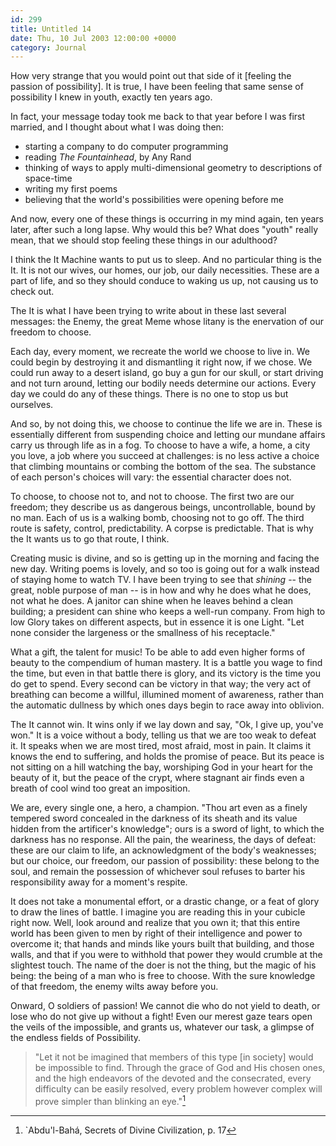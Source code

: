 ```yaml
---
id: 299
title: Untitled 14
date: Thu, 10 Jul 2003 12:00:00 +0000
category: Journal
---
```


How very strange that you would point out that side of it [feeling the
passion of possibility].  It is true, I have been feeling that same
sense of possibility I knew in youth, exactly ten years ago.

In fact, your message today took me back to that year before I was first
married, and I thought about what I was doing then:

* starting a company to do computer programming
* reading *The Fountainhead*, by Any Rand
* thinking of ways to apply multi-dimensional geometry to descriptions
of space-time
* writing my first poems
* believing that the world's possibilities were opening before me

And now, every one of these things is occurring in my mind again, ten
years later, after such a long lapse.  Why would this be?  What does
"youth" really mean, that we should stop feeling these things in our
adulthood?

I think the It Machine wants to put us to sleep.  And no particular
thing is the It.  It is not our wives, our homes, our job, our daily
necessities.  These are a part of life, and so they should conduce to
waking us up, not causing us to check out.

The It is what I have been trying to write about in these last several
messages: the Enemy, the great Meme whose litany is the enervation of
our freedom to choose.

Each day, every moment, we recreate the world we choose to live in.  We
could begin by destroying it and dismantling it right now, if we chose.
We could run away to a desert island, go buy a gun for our skull, or
start driving and not turn around, letting our bodily needs determine
our actions.  Every day we could do any of these things.  There is no
one to stop us but ourselves.

And so, by not doing this, we choose to continue the life we are in.
These is essentially different from suspending choice and letting our
mundane affairs carry us through life as in a fog.  To choose to have a
wife, a home, a city you love, a job where you succeed at challenges: is
no less active a choice that climbing mountains or combing the bottom of
the sea.  The substance of each person's choices will vary: the
essential character does not.

To choose, to choose not to, and not to choose.  The first two are our
freedom; they describe us as dangerous beings, uncontrollable, bound by
no man.  Each of us is a walking bomb, choosing not to go off.  The
third route is safety, control, predictability.  A corpse is
predictable.  That is why the It wants us to go that route, I think.

Creating music is divine, and so is getting up in the morning and facing
the new day.  Writing poems is lovely, and so too is going out for a
walk instead of staying home to watch TV.  I have been trying to see
that *shining* -- the great, noble purpose of man -- is in how and why he
does what he does, not what he does.  A janitor can shine when he leaves
behind a clean building; a president can shine who keeps a well-run
company.  From high to low Glory takes on different aspects, but in
essence it is one Light.  "Let none consider the largeness or the
smallness of his receptacle."

What a gift, the talent for music!  To be able to add even higher forms
of beauty to the compendium of human mastery.  It is a battle you wage
to find the time, but even in that battle there is glory, and its
victory is the time you do get to spend.  Every second can be victory in
that way; the very act of breathing can become a willful, illumined
moment of awareness, rather than the automatic dullness by which ones
days begin to race away into oblivion.

The It cannot win.  It wins only if we lay down and say, "Ok, I give up,
you've won."  It is a voice without a body, telling us that we are too
weak to defeat it.  It speaks when we are most tired, most afraid, most
in pain.  It claims it knows the end to suffering, and holds the promise
of peace.  But its peace is not sitting on a hill watching the bay,
worshiping God in your heart for the beauty of it, but the peace of the
crypt, where stagnant air finds even a breath of cool wind too great an
imposition.

We are, every single one, a hero, a champion.  "Thou art even as a
finely tempered sword concealed in the darkness of its sheath and its
value hidden from the artificer's knowledge"; ours is a sword of light,
to which the darkness has no response.  All the pain, the weariness, the
days of defeat: these are our claim to life, an acknowledgment of the
body's weaknesses; but our choice, our freedom, our passion of
possibility: these belong to the soul, and remain the possession of
whichever soul refuses to barter his responsibility away for a moment's
respite.

It does not take a monumental effort, or a drastic change, or a feat of
glory to draw the lines of battle.  I imagine you are reading this in
your cubicle right now.  Well, look around and realize that you own it;
that this entire world has been given to men by right of their
intelligence and power to overcome it; that hands and minds like yours
built that building, and those walls, and that if you were to withhold
that power they would crumble at the slightest touch.  The name of the
doer is not the thing, but the magic of his being: the being of a man
who is free to choose.  With the sure knowledge of that freedom, the
enemy wilts away before you.

Onward, O soldiers of passion!  We cannot die who do not yield to death,
or lose who do not give up without a fight!  Even our merest gaze tears
open the veils of the impossible, and grants us, whatever our task, a
glimpse of the endless fields of Possibility.

> "Let it not be imagined that members of this type [in society] would
> be impossible to find.  Through the grace of God and His chosen ones,
> and the high endeavors of the devoted and the consecrated, every
> difficulty can be easily resolved, every problem however complex will
> prove simpler than blinking an eye."[^1]

[^1]:  `Abdu'l-Bahá, Secrets of Divine Civilization, p. 17


